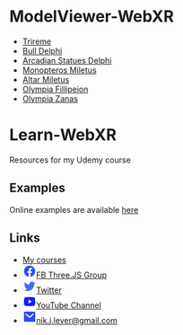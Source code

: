 # ModelViewer-WebXR
- [Trireme](/Trireme/index.html)
- [Bull Delphi](/BullDelphi/index.html)
- [Arcadian Statues Delphi](/ArcadianStatuesDelphi/index.html)
- [Monopteros Miletus](/Delphinion_Monopteros/index.html)
- [Altar Miletus](/Delphinion_Altar/index.html)
- [Olympia Fillipeion](/OlympiaPhillipion/index.html)
- [Olympia Zanas](/OlympiaZanas/index.html)

# Learn-WebXR
Resources for my Udemy course

## Examples
Online examples are available [here](https://niksgames.com/webxr/)

## Links
- [My courses](http://niklever.com/courses)
- ![icon](assets/facebook.png)[FB Three.JS Group](https://www.facebook.com/groups/nikthreejs)
- ![icon](assets/twitter.png)[Twitter](https://twitter.com/NikLever)
- ![icon](assets/youtube.png)[YouTube Channel](https://youtube.com/c/NikLever)
- ![icon](assets/mail.png)[nik.j.lever@gmail.com](mailto:nik.j.lever@gmail.com)
